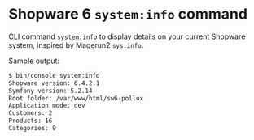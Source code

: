 # Shopware 6 `system:info` command
CLI command `system:info` to display details on your current Shopware system, inspired by Magerun2 `sys:info`.

Sample output:
```bash
$ bin/console system:info
Shopware version: 6.4.2.1
Symfony version: 5.2.14
Root folder: /var/www/html/sw6-pollux
Application mode: dev
Customers: 2
Products: 16
Categories: 9
```
